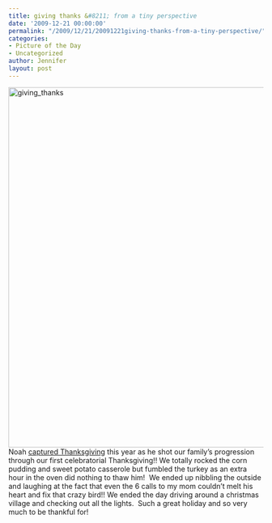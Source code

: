 ```yaml
---
title: giving thanks &#8211; from a tiny perspective
date: '2009-12-21 00:00:00'
permalink: "/2009/12/21/20091221giving-thanks-from-a-tiny-perspective/"
categories:
- Picture of the Day
- Uncategorized
author: Jennifer
layout: post
---
```


<img title="giving_thanks" height="713" alt="giving_thanks" width="950" class="alignleft size-full wp-image-579" src="http://static.squarespace.com/static/50db6bb3e4b015296cd43789/50dfa5b1e4b0dc6320e0b5ea/50dfa5b2e4b0dc6320e0b759/1261381013000/?format=original" />Noah [captured Thanksgiving](http://www.flickr.com/photos/jenniferandJennifers_photos/sets/72157622995806724/ "captured") this year as he shot our family&#8217;s progression through our first celebratorial Thanksgiving!! We totally rocked the corn pudding and sweet potato casserole but fumbled the turkey as an extra hour in the oven did nothing to thaw him!  We ended up nibbling the outside and laughing at the fact that even the 6 calls to my mom couldn&#8217;t melt his heart and fix that crazy bird!! We ended the day driving around a christmas village and checking out all the lights.  Such a great holiday and so very much to be thankful for!
